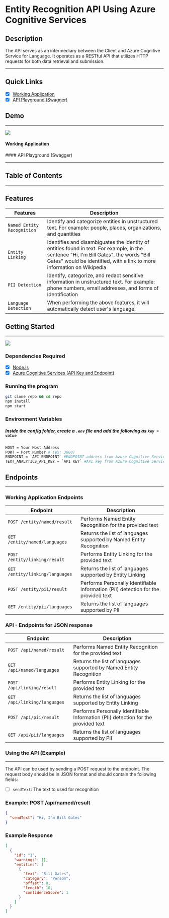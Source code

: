 # Entity Recognition API Using Azure Cognitive Services


## Description
The API serves as an intermediary between the Client and Azure Cognitive Service for Language. It operates as a RESTful API that utilizes HTTP requests for both data retrieval and submission.

---

## Quick Links
- [x] [Working Application](http://159.65.233.166:3000/)
- [x] [API Playground (Swagger)](http://159.65.233.166:3000/api-docs/)

## Demo

---

<a href="">![](https://img.shields.io/badge/LiveDemo-POC-red)</a>

#### Working Application
<gif goes here>
#### API Playground (Swagger)
<gif goes here>
  
---
  
## Table of Contents
  
---

## Features
| Features                    | Description                                                             |
| --------------------------- | ----------------------------------------------------------------------- |
| `Named Entity Recognition`   |  Identify and categorize entities in unstructured text. For example: people, places, organizations, and quantities  |
| `Entity Linking`   | Identifies and disambiguates the identity of entities found in text. For example, in the sentence "Hi, I'm Bill Gates", the words "Bill Gates" would be identified, with a link to more information on Wikipedia  |
| `PII Detection`   |   Identify, categorize, and redact sensitive information in unstructured text. For example: phone numbers, email addresses, and forms of identification  |
| `Language Detection`   |   When performing the above features, it will automatically detect user's language. |
  
  
 ## Getting Started

---
<a href="">![](https://img.shields.io/badge/GettingStarted-Setup-purple) </a>

### Dependencies Required

- [x] [Node.js](https://nodejs.dev/en/learn/how-to-install-nodejs/)
- [x] [Azure Cognitive Services (API Key and Endpoint)](https://learn.microsoft.com/en-us/azure/cognitive-services/cognitive-services-apis-create-account?tabs=multiservice%2Canomaly-detector%2Clanguage-service%2Ccomputer-vision%2Cwindows)

### Running the program
```bash
git clone repo && cd repo
npm install
npm start
```
### Environment Variables
##### Inside the config folder, create a `.env` file and add the following as `key = value`

```bash
HOST = Your Host Address
PORT = Port Number # (ex: 3000)
ENDPOINT = `API ENDPOINT` #ENDPOINT address from Azure Cognitive Services
TEXT_ANALYTICS_API_KEY = `API KEY` #API key from Azure Cognitive Services
```
  
## Endpoints
---


### Working Application Endpoints
| Endpoint           | Description                                                             |
| ------------------ | ----------------------------------------------------------------------- |
| `POST /entity/named/result`   |   Performs Named Entity Recognition for the provided text                   |
| `GET /entity/named/languages`   | Returns the list of languages supported by Named Entity Recognition                     |
| `POST /entity/linking/result`   |   Performs Entity Linking for the provided text                   |
| `GET /entity/linking/languages`   | Returns the list of languages supported by Entity Linking                     |
| `POST /entity/pii/result`   |   Performs Personally Identifiable Information (PII) detection for the provided text      |
| `GET /entity/pii/languages`   | Returns the list of languages supported by PII                    |
  
  
  
  
 ### API - Endpoints for JSON response
| Endpoint           | Description                                                             |
| ------------------ | ----------------------------------------------------------------------- |
| `POST /api/named/result`   |   Performs Named Entity Recognition for the provided text                   |
| `GET /api/named/languages`   | Returns the list of languages supported by Named Entity Recognition                     |
| `POST /api/linking/result`   |   Performs Entity Linking for the provided text                   |
| `GET /api/linking/languages`   | Returns the list of languages supported by Entity Linking                     |
| `POST /api/pii/result`   |   Performs Personally Identifiable Information (PII) detection for the provided text      |
| `GET /api/pii/languages`   | Returns the list of languages supported by PII                    |
  
  
 ### Using the API (Example)
---

The API can be used by sending a POST request to the endpoint. The request body should be in JSON format and should contain the following fields:
- [ ] `sendText`: The text to used for recognition

### Example: POST /api/named/result

```json
{
  "sendText": "Hi, I'm Bill Gates"
}
```

### Example Response
```json
[
  {
    "id": "1",
    "warnings": [],
    "entities": [
      {
        "text": "Bill Gates",
        "category": "Person",
        "offset": 8,
        "length": 10,
        "confidenceScore": 1
      }
    ]
  }
]
```
